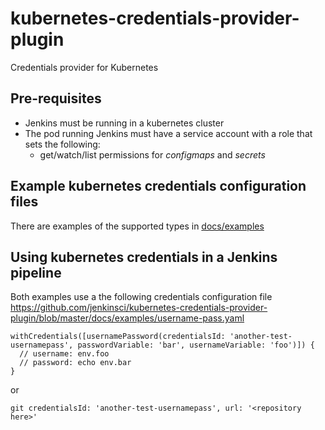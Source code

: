 # kubernetes-credentials-provider-plugin
Credentials provider for Kubernetes

## Pre-requisites

- Jenkins must be running in a kubernetes cluster
- The pod running Jenkins must have a service account with a role that sets the following:
  - get/watch/list permissions for *configmaps* and *secrets*

## Example kubernetes credentials configuration files
There are examples of the supported types in [docs/examples](docs/examples)

## Using kubernetes credentials in a Jenkins pipeline

Both examples use a the following credentials configuration file https://github.com/jenkinsci/kubernetes-credentials-provider-plugin/blob/master/docs/examples/username-pass.yaml

```
withCredentials([usernamePassword(credentialsId: 'another-test-usernamepass', passwordVariable: 'bar', usernameVariable: 'foo')]) {
  // username: env.foo
  // password: echo env.bar
}
```
    
or
    
```
git credentialsId: 'another-test-usernamepass', url: '<repository here>'
```
